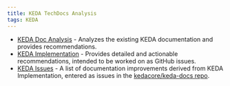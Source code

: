 ```yaml
---
title: KEDA TechDocs Analysis
tags: KEDA
---
```


- [KEDA Doc Analysis](keda-analysis.md) - Analyzes the existing KEDA
  documentation and provides recommendations.
- [KEDA Implementation](keda-implementation.md) - Provides detailed and
  actionable recommendations, intended to be worked on as GitHub issues.
- [KEDA Issues](keda-issues.md) - A list of documentation improvements derived
  from KEDA Implementation, entered as issues in the
  [kedacore/keda-docs repo](https://github.com/kedacore/keda-docs/issues/1361).

